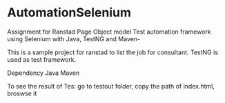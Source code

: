 # AutomationSelenium
Assignment for Ranstad
Page Object model Test automation framework using Selenium with Java, TestNG and Maven-

This is a sample project for ranstad to list the job for consultant. TestNG is used as test framework.

Dependency Java Maven

To see the result of Tes: go to testout folder, copy the path of index.html, broswse it

